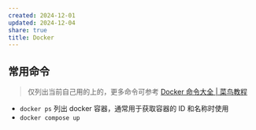 ```yaml
---
created: 2024-12-01
updated: 2024-12-04
share: true
title: Docker
---
```


## 常用命令

> 仅列出当前自己用的上的，更多命令可参考 [Docker 命令大全 | 菜鸟教程](https://www.runoob.com/docker/docker-command-manual.html)

- `docker ps` 列出 docker 容器，通常用于获取容器的 ID 和名称时使用
- `docker compose up`
